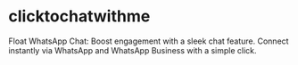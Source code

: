 # clicktochatwithme
Float WhatsApp Chat: Boost engagement with a sleek chat feature. Connect instantly via WhatsApp and WhatsApp Business with a simple click.
